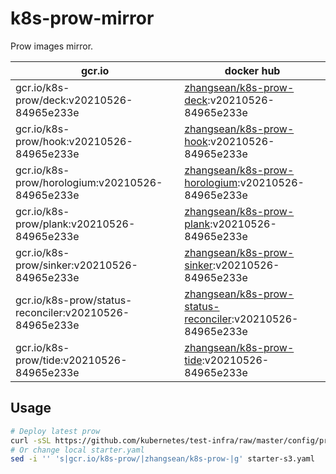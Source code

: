 # k8s-prow-mirror

Prow images mirror.

gcr.io | docker hub
---|---
gcr.io/k8s-prow/deck:v20210526-84965e233e | [zhangsean/k8s-prow-deck](https://hub.docker.com/r/zhangsean/k8s-prow-deck):v20210526-84965e233e
gcr.io/k8s-prow/hook:v20210526-84965e233e | [zhangsean/k8s-prow-hook](https://hub.docker.com/r/zhangsean/k8s-prow-hook):v20210526-84965e233e
gcr.io/k8s-prow/horologium:v20210526-84965e233e | [zhangsean/k8s-prow-horologium](https://hub.docker.com/r/zhangsean/k8s-prow-horologium):v20210526-84965e233e
gcr.io/k8s-prow/plank:v20210526-84965e233e | [zhangsean/k8s-prow-plank](https://hub.docker.com/r/zhangsean/k8s-prow-plank):v20210526-84965e233e
gcr.io/k8s-prow/sinker:v20210526-84965e233e | [zhangsean/k8s-prow-sinker](https://hub.docker.com/r/zhangsean/k8s-prow-sinker):v20210526-84965e233e
gcr.io/k8s-prow/status-reconciler:v20210526-84965e233e | [zhangsean/k8s-prow-status-reconciler](https://hub.docker.com/r/zhangsean/k8s-prow-status-reconciler):v20210526-84965e233e
gcr.io/k8s-prow/tide:v20210526-84965e233e | [zhangsean/k8s-prow-tide](https://hub.docker.com/r/zhangsean/k8s-prow-tide):v20210526-84965e233e

## Usage

```bash
# Deploy latest prow
curl -sSL https://github.com/kubernetes/test-infra/raw/master/config/prow/cluster/starter-s3.yaml | sed 's|gcr.io/k8s-prow/|zhangsean/k8s-prow-|g' | kubectl apply -f -
# Or change local starter.yaml
sed -i '' 's|gcr.io/k8s-prow/|zhangsean/k8s-prow-|g' starter-s3.yaml
```

